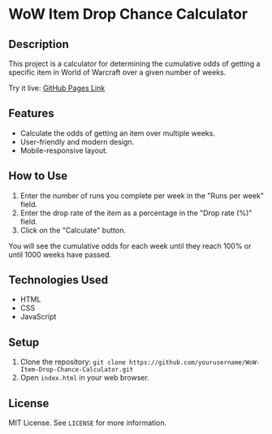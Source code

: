# WoW Item Drop Chance Calculator

## Description

This project is a calculator for determining the cumulative odds of getting a specific item in World of Warcraft over a given number of weeks.

Try it live: [GitHub Pages Link](#) <!-- Replace with your actual GitHub Pages link -->

## Features

- Calculate the odds of getting an item over multiple weeks.
- User-friendly and modern design.
- Mobile-responsive layout.

## How to Use

1. Enter the number of runs you complete per week in the "Runs per week" field.
2. Enter the drop rate of the item as a percentage in the "Drop rate (%)" field.
3. Click on the "Calculate" button.

You will see the cumulative odds for each week until they reach 100% or until 1000 weeks have passed.

## Technologies Used

- HTML
- CSS
- JavaScript

## Setup

1. Clone the repository: `git clone https://github.com/yourusername/WoW-Item-Drop-Chance-Calculator.git`
2. Open `index.html` in your web browser.

## License

MIT License. See `LICENSE` for more information.
